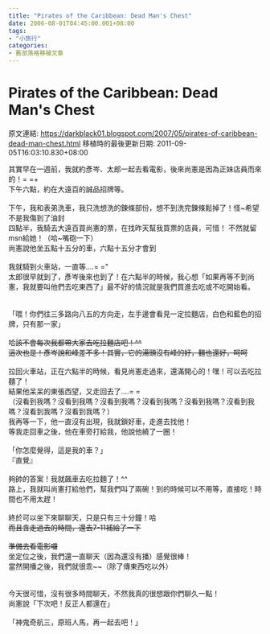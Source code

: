 ```yaml
---
title: "Pirates of the Caribbean: Dead Man's Chest"
date: 2006-08-01T04:45:00.001+08:00
tags: 
- "小旅行"
categories:
- 舊部落格移植文章
---
```


# Pirates of the Caribbean: Dead Man's Chest

原文連結: https://darkblack01.blogspot.com/2007/05/pirates-of-caribbean-dead-man-chest.html
移植時的最後更新日期: 2011-09-05T16:03:10.830+08:00

其實早在一週前，我就約彥岑、太郎一起去看電影，後來尚憲是因為正妹店員而來的！= =+<br />下午六點，約在大遠百的誠品招牌等。<br /><br />下午，我和表弟洗車，我只洗想洗的鍊條部份，想不到洗完鍊條鬆掉了！怪~希望不是我傷到了油封<br />四點半，我騎去大遠百買尚憲的票，在找昨天幫我買票的店員，可惜！ 不然就留msn給她！（哈~嘴砲一下）<br />尚憲說他坐五點十五分的車，六點十五分才會到<br /><br />我就騎到火車站，一直等....= ="<br />太郎很早就到了，彥岑後來也到了！在六點半的時候，我心想「如果再等不到尚憲，我就要叫他們去吃東西了」最不好的情況就是我們買進去吃或不吃開始看。<br /><br /><a name='more'></a><br />「喂！你們往三多路向八五的方向走，左手邊會看見一定拉麵店，白色和藍色的招牌，只有那一家」<br /><br />哈~~該不會每次我都帶大家去吃拉麵店吧！^^<br />這次也是！彥岑說和峰差不多！其實，它的湯頭沒有峰的好，麵也還好，呵呵~~<br /><br />拉回火車站，正在六點半的時候，看見尚憲走過來，還滿開心的！嘿！可以去吃拉麵了！<br />結果他呆呆的東張西望，又走回去了....= =<br />（沒看到我嗎？沒看到我嗎？沒看到我嗎？沒看到我嗎？沒看到我嗎？沒看到我嗎？沒看到我嗎？沒看到我嗎？）<br />我再等一下，他一直沒有出現，我就鎖好車，走進去找他！<br />等我走回車之後，他在車旁打給我，他說他繞了一圈！<br /><br />「你怎麼覺得，這是我的車？」<br />『直覺』<br /><br />夠帥的答案！我就飆車去吃拉麵了！^^<br />路上，我就叫尚憲打給他們，幫我們叫了兩碗！到的時候可以不用等，直接吃！時間也不用太趕！<br /><br />終於可以坐下來聊聊天，只是只有三十分鐘！哈~~<br />而且含走過去的時間，還去7-11補給了一下<br /><br />準備去看電影囉~~<br />坐定位之後，我們還一直聊天（因為還沒有播）感覺很棒！<br />當然開播之後，我們就很乖~~（除了傳東西吃以外）<br /><br /><br />今天很可惜，沒有很多時間聊天，不然我真的很想跟你們聊久一點！<br />尚憲說「下次吧！反正人都還在」<br /><br />「神鬼奇航三，原班人馬，再一起去吧！」
